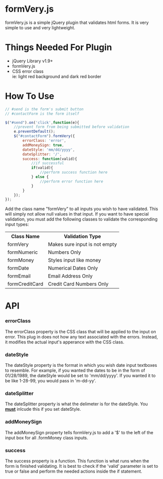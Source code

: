 formVery.js
===========

formVery.js is a simple jQuery plugin that validates html forms. It is very simple to use
and very lightweight. 

Things Needed For Plugin
========================
<ul>
	<li>jQuery Library v1.9+</li>
	<li>formVery.js</li>
	<li>CSS error class<br>
			ie: light red background and dark red border
	</li>
</ul>

How To Use
===========
```javascript
// #send is the form's submit button
// #contactForm is the form itself

$("#send").on('click',function(e){
	//prevent form from being submitted before validation
	e.preventDefault();
	$("#contactForm").formVery({
        errorClass: 'error',
        addMoneySign: true,
        dateStyle: 'mm/dd/yyyy',
        dateSplitter: '/',
        success: function(valid){
        	//if successful
        	if(valid){
            	//perform success function here
            } else {
            	//perform error function here
            }
        }
    });
});
```

Add the class name "formVery" to all inputs you wish to have validated. This will simply not allow null values in that input.
If you want to have special validation, you must add the following classes to validate the corresponding input types:
<table>
	<tr>
		<th>Class Name</th>
		<th>Validation Type</th>
	</tr>
	<tr>
		<td>formVery</td>
		<td>Makes sure input is not empty</td>
	</tr>
	<tr>
		<td>formNumeric</td>
		<td>Numbers Only</td>
	</tr>
	<tr>
		<td>formMoney</td>
		<td>Styles input like money</td>
	</tr>
	<tr>
		<td>formDate</td>
		<td>Numerical Dates Only</td>
	</tr>
	<tr>
		<td>formEmail</td>
		<td>Email Address Only</td>
	</tr>
	<tr>
		<td>formCreditCard</td>
		<td>Credit Card Numbers Only</td>
	</tr>
</table>

API
====
<h3>errorClass</h3>
The errorClass property is the CSS class that will be applied to the input on error. This plug in does not how any text associated with the errors. Instead, it modifies the actual input's apperance with the CSS class.

<h3>dateStyle</h3>
The dateStyle property is the format in which you wish date input textboxes to resemble. For example, if you wanted the dates to be in the form of
01/28/1989, the dateStyle would be set to 'mm/dd/yyyy'. If you wanted it to be like 1-28-99, you would pass in 'm-dd-yy'.

<h3>dateSplitter</h3>
The dateSplitter property is what the delimeter is for the dateStyle. You <u><b>must</b></u> inlcude this if you set dateStyle.

<h3>addMoneySign</h3>
The addMoneySign property tells formVery.js to add a '$' to the left of the input box for all .formMoney class inputs.

<h3>success</h3>
The success property is a function. This function is what runs when the form is finished validating. It is best to check if the 'valid' parameter is 
set to true or false and perform the needed actions inside the if statement.

<br><br><br>

